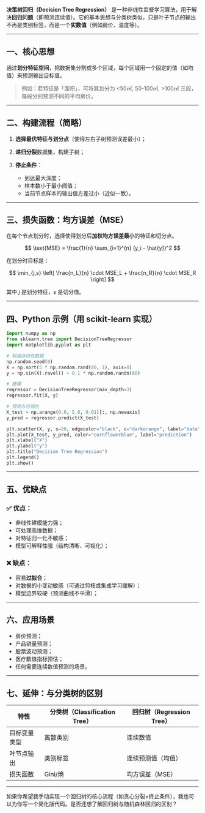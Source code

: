 **决策树回归（Decision Tree Regression）** 是一种非线性监督学习算法，用于解决**回归问题**（即预测连续值）。它的基本思想与分类树类似，只是叶子节点的输出不再是类别标签，而是一个**实数值**（例如房价、温度等）。

---

## 一、核心思想

通过**划分特征空间**，把数据集分割成多个区域，每个区域用一个固定的值（如均值）来预测输出目标值。

> 例如：若特征是「面积」，可将其划分为 <50㎡, 50-100㎡, >100㎡ 三段，每段分别预测不同的平均房价。

---

## 二、构建流程（简略）

1. **选择最优特征与划分点**（使得左右子树预测误差最小）；
2. **递归分裂**数据集，构建子树；
3. **停止条件**：

   * 到达最大深度；
   * 样本数小于最小阈值；
   * 当前节点样本的输出值方差过小（近似一致）。

---

## 三、损失函数：均方误差（MSE）

在每个节点划分时，选择使得划分后**加权均方误差最小**的特征和切分点。

$$
\text{MSE} = \frac{1}{n} \sum_{i=1}^{n} (y_i - \hat{y})^2
$$

在划分时目标是：

$$
\min_{j,s} \left[ \frac{n_L}{n} \cdot MSE_L + \frac{n_R}{n} \cdot MSE_R \right]
$$

其中 $j$ 是划分特征，$s$ 是切分值。

---

## 四、Python 示例（用 scikit-learn 实现）

```python
import numpy as np
from sklearn.tree import DecisionTreeRegressor
import matplotlib.pyplot as plt

# 构造非线性数据
np.random.seed(0)
X = np.sort(5 * np.random.rand(80, 1), axis=0)
y = np.sin(X).ravel() + 0.1 * np.random.randn(80)

# 建模
regressor = DecisionTreeRegressor(max_depth=3)
regressor.fit(X, y)

# 预测与可视化
X_test = np.arange(0.0, 5.0, 0.01)[:, np.newaxis]
y_pred = regressor.predict(X_test)

plt.scatter(X, y, s=20, edgecolor="black", c="darkorange", label="data")
plt.plot(X_test, y_pred, color="cornflowerblue", label="prediction")
plt.xlabel("X")
plt.ylabel("y")
plt.title("Decision Tree Regression")
plt.legend()
plt.show()
```

---

## 五、优缺点

### ✅ 优点：

* 非线性建模能力强；
* 可处理高维数据；
* 对特征归一化不敏感；
* 模型可解释性强（结构清晰、可视化）；

### ❌ 缺点：

* 容易**过拟合**；
* 对数据的小变动敏感（可通过剪枝或集成学习缓解）；
* 模型边界较硬（预测曲线不平滑）；

---

## 六、应用场景

* 房价预测；
* 产品销量预测；
* 股票波动预测；
* 医疗数值指标预估；
* 任何需要连续数值预测的场景。

---

## 七、延伸：与分类树的区别

| 特性     | 分类树（Classification Tree） | 回归树（Regression Tree） |
| ------ | ------------------------ | -------------------- |
| 目标变量类型 | 离散类别                     | 连续数值                 |
| 叶节点输出  | 类别标签                     | 连续预测值（均值）            |
| 损失函数   | Gini/熵                   | 均方误差（MSE）            |

---

如果你希望我手动实现一个回归树的核心流程（如贪心分裂+终止条件），我也可以为你写一个简化版代码。是否还想了解回归树与随机森林回归的区别？
